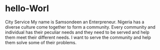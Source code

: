 # hello-Worl
City Service
My name is Samsondeen an Enterpreneur. Nigeria has a diverse culture come together to form a community. Every community and individual has their peculiar needs and they need to be served and help them meet their different needs. I want to serve the community and help them solve some of their problems.
